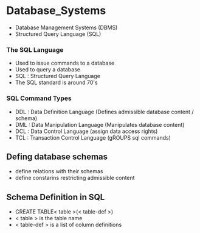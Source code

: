 # Database_Systems

- Database Management Systems (DBMS)
- Structured Query Language (SQL)

### The SQL Language

- Used to issue commands to a database
- Used to query a database
- SQL : Structured Query Language
- The SQL standard is around 70's

### SQL Command Types

- DDL : Data Definition Language (Defines admissible database content / schema)
- DML : Data Manipulation Language (Manipulates database content)
- DCL : Data Control Language (assign data access rights)
- TCL : Transaction Control Language (gROUPS sql commands)


## Defing database schemas

- define relations with their schemas
- define constarins restricting admissible content

## Schema Definition in SQL

- CREATE TABLE< table >(< table-def >)
- < table > is the table name
- < table-def > is a list of column definitions
